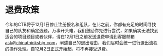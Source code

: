 # 退费政策

今年的CTB将于12月1日停止注册报名和组队，在此之前，你都有充足的时间寻找自己的队友和确定选题。万事开头难，我们鼓励你先进行尝试，如果确实无法找到适合的项目题目或者伙伴，请在12月1日之前发送退费申请到客服邮箱[ask@chinathinksbig.com](mailto:ask@chinathinksbig.com)，阐述自己的退出理由，我们届时会统一进行退出流程的操作处理。自12月2日正式开始起，将不再接受退费。

